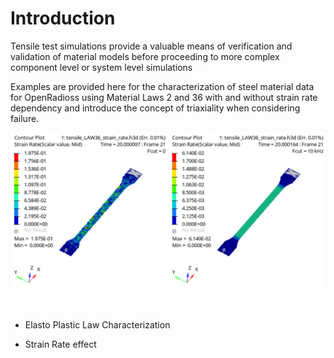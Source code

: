 # Introduction

Tensile test simulations provide a valuable means of verification and validation of material models before proceeding to more complex component level or system level simulations

Examples are provided here for the characterization of steel material data for OpenRadioss using Material Laws 2 and 36 with and without strain rate dependency and introduce the concept of triaxiality when considering failure.

![image](/Materials/Images/TensileTest.png)

&nbsp;


* Elasto Plastic Law Characterization

* Strain Rate effect



